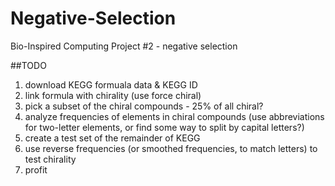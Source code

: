 # Negative-Selection
Bio-Inspired Computing Project #2 - negative selection

##TODO
1) download KEGG formuala data & KEGG ID
2) link formula with chirality (use force chiral)
3) pick a subset of the chiral compounds - 25% of all chiral?
4) analyze frequencies of elements in chiral compounds (use abbreviations for two-letter elements, or find some way to split by capital letters?)
5) create a test set of the remainder of KEGG
6) use reverse frequencies (or smoothed frequencies, to match letters) to test chirality
7) profit
